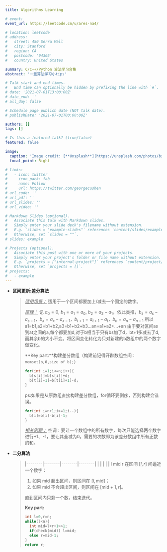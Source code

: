 ```yaml
---
title: Algorithms Learning 

# event: 
event_url: https://leetcode.cn/u/ares-na4/

# location: leetcode
# address:
#   street: 450 Serra Mall
#   city: Stanford
#   region: CA
#   postcode: '94305'
#   country: United States

summary: C/C++/Python 算法学习合集
abstract: '一些算法学习小tips'

# Talk start and end times.
#   End time can optionally be hidden by prefixing the line with `#`.
# date: '2021-07-01T13:00:00Z'
# date_end: ''
# all_day: false

# Schedule page publish date (NOT talk date).
# publishDate: '2021-07-01T00:00:00Z'

authors: []
tags: []

# Is this a featured talk? (true/false)
featured: false

image:
  caption: 'Image credit: [**Unsplash**](https://unsplash.com/photos/bzdhc5b3Bxs)'
  focal_point: Right

# links:
#   - icon: twitter
#     icon_pack: fab
#     name: Follow
#     url: https://twitter.com/georgecushen
# url_code: ''
# url_pdf: ''
# url_slides: ''
# url_video: ''

# Markdown Slides (optional).
#   Associate this talk with Markdown slides.
#   Simply enter your slide deck's filename without extension.
#   E.g. `slides = "example-slides"` references `content/slides/example-slides.md`.
#   Otherwise, set `slides = ""`.
# slides: example

# Projects (optional).
#   Associate this post with one or more of your projects.
#   Simply enter your project's folder or file name without extension.
#   E.g. `projects = ["internal-project"]` references `content/project/deep-learning/index.md`.
#   Otherwise, set `projects = []`.
# projects:
#   - example
---
```

<!-- 
{{% callout note %}}
Click on the **Slides** button above to view the built-in slides feature.
{{% /callout %}}

Slides can be added in a few ways:

- **Create** slides using Hugo Blox Builder's [_Slides_](https://docs.hugoblox.com/reference/content-types/) feature and link using `slides` parameter in the front matter of the talk file
- **Upload** an existing slide deck to `static/` and link using `url_slides` parameter in the front matter of the talk file
- **Embed** your slides (e.g. Google Slides) or presentation video on this page using [shortcodes](https://docs.hugoblox.com/reference/markdown/).

Further event details, including [page elements](https://docs.hugoblox.com/reference/markdown/) such as image galleries, can be added to the body of this page. -->

- **区间更新:差分算法**
  > <u>*适用场景：*</u>  适用于一个区间都要加上/减去一个固定的数字。
  >
  > <u>*原理：*</u> 
  记 $a_0=0$, $b_1=a_1=a_0$, $b_2=a_2-a_1$，依此类推，$b_s=a_s-a_{s-1}$，$b_x=a_x-a_{x-1}$，$b_{t+1}=a_{t+1}-a_t$，$b_n=a_n-a_{n-1}$
  所以a1=b1,a2=b1+b2,a3=b1+b2+b3...an=a1+a2+...+an
  由于要对区间as到at之间的a,每个都要加d,对于b相当于只有bs加了d，bt+1多减去了d,而其余b的大小不变。将区间变化转化为只对新建的b数组中的两个数字做变化。
  >
  > **Key part:**构建差分数组（构建前记得开辟数组空间： `memset(b,0,size of b);`）
  > ```cpp
  > for(int i=1;i<=n;i++){
  >   b[s[i]]=b[s[i]]+d;
  >   b[t[i]+1]=b[t[i]+1]-d;
  > }
  > ```
  > ps:如果是从原数组直接构建差分数组，for循环要倒序，否则构建会错误。
  > ```cpp
  > for(int i=n+1;i>=1;i--){
  >   b[i]=b[i]-b[i]-1;
  > }
  > ```
  >
  > <u>*相关例题：*</u> 
  > 空调：要让一个数组中的所有数字，每次只能选择两个数字进行+1、-1，要让其全减为0。需要的次数即为该差分数组中所有正数的和。



- **二分算法**
  > |--------|--------|--------|--------|
  > |        |        |        |        |
  > l               mid                 r
  > 在区间 $[l, r]$ 间逼近一个数字：
  > 
  > 1. 如果 mid 超出区间，则区间在 $[l, \text{mid}]$；
  > 2. 如果 mid 不会超出区间，则区间在 $[\text{mid}+1, r]$。
  > 
  > 直到区间内只剩一个数，结束迭代。
  >
  > **Key part:**
  > ```cpp
  > int l=0,r=n;
  > while(l<n){
  >   int mid=l+r+1>>1;
  >   if(check(mid)) l=mid;
  >   else r=mid-1;
  > }
  > return r;
  > ```